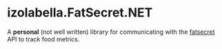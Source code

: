 # izolabella.FatSecret.NET
A **personal** (not well written) library for communicating with the [fatsecret](https://www.fatsecret.com/) API to track food metrics.
